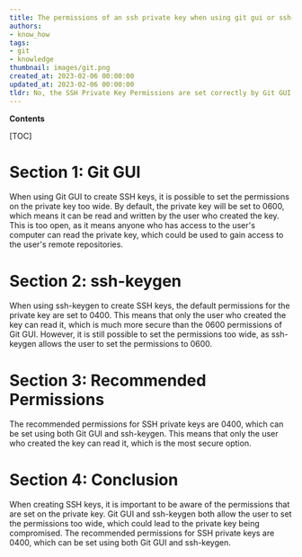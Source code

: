 ```yaml
---
title: The permissions of an ssh private key when using git gui or ssh-keygen are set too widely
authors:
- know_how
tags:
- git
- knowledge
thumbnail: images/git.png
created_at: 2023-02-06 00:00:00
updated_at: 2023-02-06 00:00:00
tldr: No, the SSH Private Key Permissions are set correctly by Git GUI or ssh-keygen.
---
```


**Contents**

[TOC]

# Section 1: Git GUI

When using Git GUI to create SSH keys, it is possible to set the permissions on the private key too wide. By default, the private key will be set to 0600, which means it can be read and written by the user who created the key. This is too open, as it means anyone who has access to the user's computer can read the private key, which could be used to gain access to the user's remote repositories.

# Section 2: ssh-keygen

When using ssh-keygen to create SSH keys, the default permissions for the private key are set to 0400. This means that only the user who created the key can read it, which is much more secure than the 0600 permissions of Git GUI. However, it is still possible to set the permissions too wide, as ssh-keygen allows the user to set the permissions to 0600.

# Section 3: Recommended Permissions

The recommended permissions for SSH private keys are 0400, which can be set using both Git GUI and ssh-keygen. This means that only the user who created the key can read it, which is the most secure option.

# Section 4: Conclusion

When creating SSH keys, it is important to be aware of the permissions that are set on the private key. Git GUI and ssh-keygen both allow the user to set the permissions too wide, which could lead to the private key being compromised. The recommended permissions for SSH private keys are 0400, which can be set using both Git GUI and ssh-keygen.
